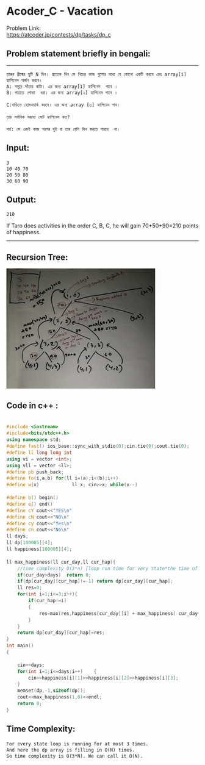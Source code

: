 # Acoder_C - Vacation
Problem Link:  
https://atcoder.jp/contests/dp/tasks/dp_c

## Problem statement briefly in bengali:
---
    তারুর গ্রীষ্মের ছুটি N দিন। প্রত্যেক দিন সে নিচের কাজ গুলোর মধ্যে যে কোনো একটি করবে এবং array[i] হ্যাপিনেস অর্জন করবে। 
    A: সমুদ্রে সাঁতার কাটা। এর জন্য array[1] হ্যাপিনেস  পাবে ।  
    B: পাহাড়ে পোকা  ধরা। এর জন্য array[২] হ্যাপিনেস পাবে ।  

    C:বাড়িতে হোমওয়ার্ক করবে। এর জন্য array [৩] হ্যাপিনেস পাব। 

    তার সর্বাধিক সম্ভাব্য মোট হ্যাপিনেস কত?

    শর্ত: সে একই কাজ পরপর দুই বা তার বেশি দিন করতে পারবে  না।

    
## Input:
    3
    10 40 70
    20 50 80
    30 60 90
## Output:
    210

If Taro does activities in the order C, B, C, he will gain 70+50+90=210 points of happiness.

---
## Recursion Tree:

<img src="At c.jpeg" width=390 />

## Code in c++ :
```c++
    
#include <iostream>
#include<bits/stdc++.h>
using namespace std;
#define fast() ios_base::sync_with_stdio(0);cin.tie(0);cout.tie(0);
#define ll long long int
using vi = vector <int>;
using vll = vector <ll>;
#define pb push_back;
#define fo(i,a,b) for(ll i=(a);i<(b);i++)
#define w(x)            ll x; cin>>x; while(x--)

#define b() begin()
#define e() end()
#define cY cout<<"YES\n"
#define cN cout<<"NO\n"
#define cy cout<<"Yes\n"
#define cn cout<<"No\n"
ll days;
ll dp[100005][4];
ll happiness[100005][4];

ll max_happiness(ll cur_day,ll cur_hap){
    //time complexity O(3*n) [loop run time for very state*the time of filling the dp array]
    if(cur_day>days)  return 0;
    if(dp[cur_day][cur_hap]!=-1) return dp[cur_day][cur_hap];
    ll res=0;
    for(int i=1;i<=3;i++){
        if(cur_hap!=i)
        {
            res=max(res,happiness[cur_day][i] + max_happiness( cur_day+1,i) );
        }
    }
    return dp[cur_day][cur_hap]=res;
}
int main()
{

    cin>>days;
    for(int i=1;i<=days;i++)    {
        cin>>happiness[i][1]>>happiness[i][2]>>happiness[i][3];
    }
    memset(dp,-1,sizeof(dp));
    cout<<max_happiness(1,0)<<endl;
    return 0;
}
```
## Time Complexity:
    For every state loop is running for at most 3 times.
    And here the dp array is filling in O(N) times.
    So time complexity is O(3*N). We can call it O(N).